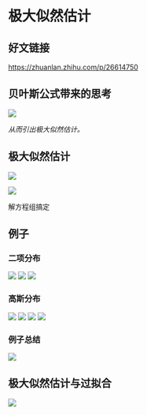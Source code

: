# 极大似然估计

## 好文链接
https://zhuanlan.zhihu.com/p/26614750

## 贝叶斯公式带来的思考

![](https://github.com/bobkentt/Learning-machine-from-scratch-pic/blob/master/math_base/pic/think.png)



*从而引出极大似然估计。*

## 极大似然估计

![](https://github.com/bobkentt/Learning-machine-from-scratch-pic/blob/master/math_base/pic/jidasiran.png)

![](https://github.com/bobkentt/Learning-machine-from-scratch-pic/blob/master/math_base/pic/shiji.png)

解方程组搞定


## 例子

### 二项分布

![](https://github.com/bobkentt/Learning-machine-from-scratch-pic/blob/master/math_base/pic/2017050221.png)
![](https://github.com/bobkentt/Learning-machine-from-scratch-pic/blob/master/math_base/pic/2017050222.png)
![](https://github.com/bobkentt/Learning-machine-from-scratch-pic/blob/master/math_base/pic/2017050223.png)


### 高斯分布

![](https://github.com/bobkentt/Learning-machine-from-scratch-pic/blob/master/math_base/pic/g1.png)
![](https://github.com/bobkentt/Learning-machine-from-scratch-pic/blob/master/math_base/pic/g2.png)
![](https://github.com/bobkentt/Learning-machine-from-scratch-pic/blob/master/math_base/pic/g3.png)
![](https://github.com/bobkentt/Learning-machine-from-scratch-pic/blob/master/math_base/pic/g4.png)


### 例子总结
![](https://github.com/bobkentt/Learning-machine-from-scratch-pic/blob/master/math_base/pic/sum2.png)


## 极大似然估计与过拟合
![](https://github.com/bobkentt/Learning-machine-from-scratch-pic/blob/master/math_base/pic/other.png)
